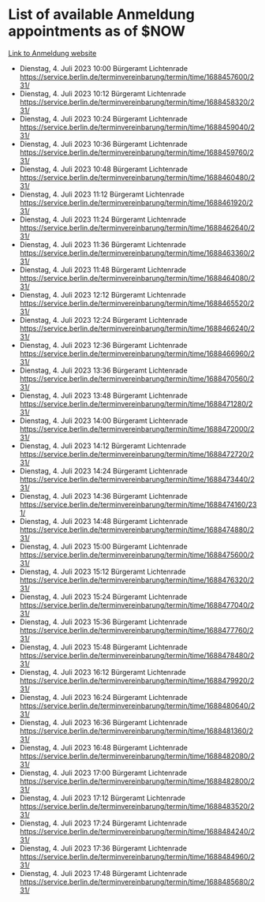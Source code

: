 # List of available Anmeldung appointments as of $NOW
[Link to Anmeldung website](https://service.berlin.de/terminvereinbarung/termin/tag.php?termin=1&anliegen[]=120686&dienstleisterlist=122210,122217,327316,122219,327312,122227,327314,122231,327346,122243,327348,122254,122252,329742,122260,329745,122262,329748,122271,327278,122273,327274,122277,327276,330436,122280,327294,122282,327290,122284,327292,122291,327270,122285,327266,122286,327264,122296,327268,150230,329760,122297,327286,122294,327284,122312,329763,122314,329775,122304,327330,122311,327334,122309,327332,317869,122281,327352,122279,329772,122283,122276,327324,122274,327326,122267,329766,122246,327318,122251,327320,122257,327322,122208,327298,122226,327300&herkunft=http%3A%2F%2Fservice.berlin.de%2Fdienstleistung%2F120686%2F)
- Dienstag, 4. Juli 2023 10:00 Bürgeramt Lichtenrade https://service.berlin.de/terminvereinbarung/termin/time/1688457600/231/
- Dienstag, 4. Juli 2023 10:12 Bürgeramt Lichtenrade https://service.berlin.de/terminvereinbarung/termin/time/1688458320/231/
- Dienstag, 4. Juli 2023 10:24 Bürgeramt Lichtenrade https://service.berlin.de/terminvereinbarung/termin/time/1688459040/231/
- Dienstag, 4. Juli 2023 10:36 Bürgeramt Lichtenrade https://service.berlin.de/terminvereinbarung/termin/time/1688459760/231/
- Dienstag, 4. Juli 2023 10:48 Bürgeramt Lichtenrade https://service.berlin.de/terminvereinbarung/termin/time/1688460480/231/
- Dienstag, 4. Juli 2023 11:12 Bürgeramt Lichtenrade https://service.berlin.de/terminvereinbarung/termin/time/1688461920/231/
- Dienstag, 4. Juli 2023 11:24 Bürgeramt Lichtenrade https://service.berlin.de/terminvereinbarung/termin/time/1688462640/231/
- Dienstag, 4. Juli 2023 11:36 Bürgeramt Lichtenrade https://service.berlin.de/terminvereinbarung/termin/time/1688463360/231/
- Dienstag, 4. Juli 2023 11:48 Bürgeramt Lichtenrade https://service.berlin.de/terminvereinbarung/termin/time/1688464080/231/
- Dienstag, 4. Juli 2023 12:12 Bürgeramt Lichtenrade https://service.berlin.de/terminvereinbarung/termin/time/1688465520/231/
- Dienstag, 4. Juli 2023 12:24 Bürgeramt Lichtenrade https://service.berlin.de/terminvereinbarung/termin/time/1688466240/231/
- Dienstag, 4. Juli 2023 12:36 Bürgeramt Lichtenrade https://service.berlin.de/terminvereinbarung/termin/time/1688466960/231/
- Dienstag, 4. Juli 2023 13:36 Bürgeramt Lichtenrade https://service.berlin.de/terminvereinbarung/termin/time/1688470560/231/
- Dienstag, 4. Juli 2023 13:48 Bürgeramt Lichtenrade https://service.berlin.de/terminvereinbarung/termin/time/1688471280/231/
- Dienstag, 4. Juli 2023 14:00 Bürgeramt Lichtenrade https://service.berlin.de/terminvereinbarung/termin/time/1688472000/231/
- Dienstag, 4. Juli 2023 14:12 Bürgeramt Lichtenrade https://service.berlin.de/terminvereinbarung/termin/time/1688472720/231/
- Dienstag, 4. Juli 2023 14:24 Bürgeramt Lichtenrade https://service.berlin.de/terminvereinbarung/termin/time/1688473440/231/
- Dienstag, 4. Juli 2023 14:36 Bürgeramt Lichtenrade https://service.berlin.de/terminvereinbarung/termin/time/1688474160/231/
- Dienstag, 4. Juli 2023 14:48 Bürgeramt Lichtenrade https://service.berlin.de/terminvereinbarung/termin/time/1688474880/231/
- Dienstag, 4. Juli 2023 15:00 Bürgeramt Lichtenrade https://service.berlin.de/terminvereinbarung/termin/time/1688475600/231/
- Dienstag, 4. Juli 2023 15:12 Bürgeramt Lichtenrade https://service.berlin.de/terminvereinbarung/termin/time/1688476320/231/
- Dienstag, 4. Juli 2023 15:24 Bürgeramt Lichtenrade https://service.berlin.de/terminvereinbarung/termin/time/1688477040/231/
- Dienstag, 4. Juli 2023 15:36 Bürgeramt Lichtenrade https://service.berlin.de/terminvereinbarung/termin/time/1688477760/231/
- Dienstag, 4. Juli 2023 15:48 Bürgeramt Lichtenrade https://service.berlin.de/terminvereinbarung/termin/time/1688478480/231/
- Dienstag, 4. Juli 2023 16:12 Bürgeramt Lichtenrade https://service.berlin.de/terminvereinbarung/termin/time/1688479920/231/
- Dienstag, 4. Juli 2023 16:24 Bürgeramt Lichtenrade https://service.berlin.de/terminvereinbarung/termin/time/1688480640/231/
- Dienstag, 4. Juli 2023 16:36 Bürgeramt Lichtenrade https://service.berlin.de/terminvereinbarung/termin/time/1688481360/231/
- Dienstag, 4. Juli 2023 16:48 Bürgeramt Lichtenrade https://service.berlin.de/terminvereinbarung/termin/time/1688482080/231/
- Dienstag, 4. Juli 2023 17:00 Bürgeramt Lichtenrade https://service.berlin.de/terminvereinbarung/termin/time/1688482800/231/
- Dienstag, 4. Juli 2023 17:12 Bürgeramt Lichtenrade https://service.berlin.de/terminvereinbarung/termin/time/1688483520/231/
- Dienstag, 4. Juli 2023 17:24 Bürgeramt Lichtenrade https://service.berlin.de/terminvereinbarung/termin/time/1688484240/231/
- Dienstag, 4. Juli 2023 17:36 Bürgeramt Lichtenrade https://service.berlin.de/terminvereinbarung/termin/time/1688484960/231/
- Dienstag, 4. Juli 2023 17:48 Bürgeramt Lichtenrade https://service.berlin.de/terminvereinbarung/termin/time/1688485680/231/
